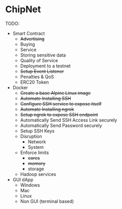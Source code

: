 # ChipNet

TODO:

- Smart Contract
    - ~~Advertising~~
    - Buying
    - Service
    - Storing sensitive data
    - Quality of Service
    - Deployment to a testnet
    - ~~Setup Event Listener~~
    - Penalties & QoS
    - ERC20 Token
- Docker
    - ~~Create a base Alpine Linux image~~
    - ~~Automate Installing SSH~~
    - ~~Configure SSH service to expose itself~~
    - ~~Automate Installing ngrok~~
    - ~~Setup ngrok to expose SSH endpoint~~
    - Automatically Send SSH Access Link securely
    - Automatically Send Password securely
    - Setup SSH Keys
    - Disruption
        - Network
        - System
    - Enforce limits
        - ~~cores~~
        - ~~memory~~
        - storage
    - Hadoop services
- GUI dApp
    - Windows
    - Mac
    - Linux
    - Non GUI (terminal based)
